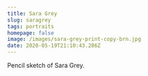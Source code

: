 ```yaml
---
title: Sara Grey
slug: saragrey
tags: portraits
homepage: false
image: /images/sara-grey-print-copy-brn.jpg
date: 2020-05-19T21:10:43.286Z
---
```

Pencil sketch of Sara Grey.
